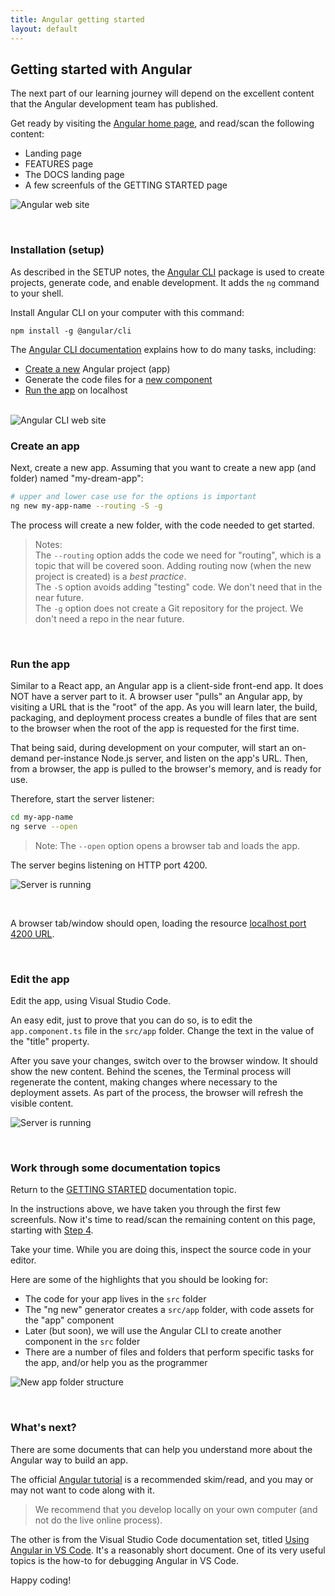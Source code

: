 ```yaml
---
title: Angular getting started
layout: default
---
```


## Getting started with Angular

The next part of our learning journey will depend on the excellent content that the Angular development team has published. 

Get ready by visiting the [Angular home page](https://angular.io/), and read/scan the following content:
* Landing page
* FEATURES page
* The DOCS landing page
* A few screenfuls of the GETTING STARTED page

![Angular web site](/media/angular-web-site.png)

<br>

### Installation (setup)

As described in the SETUP notes, the [Angular CLI](https://cli.angular.io/) package is used to create projects, generate code, and enable development. It adds the `ng` command to your shell. 

Install Angular CLI on your computer with this command:

```text
npm install -g @angular/cli
```

The [Angular CLI documentation](https://angular.io/cli) explains how to do many tasks, including: 
* [Create a new](https://angular.io/cli/new) Angular project (app)
* Generate the code files for a [new component](https://angular.io/cli/generate) 
* [Run the app](https://angular.io/cli/serve) on localhost 

<br>

<img src="../media/angular-cli-web-site.png" class="border1" alt="Angular CLI web site" />

<br>

### Create an app

Next, create a new app. Assuming that you want to create a new app (and folder) named "my-dream-app":

```bash
# upper and lower case use for the options is important
ng new my-app-name --routing -S -g
```

The process will create a new folder, with the code needed to get started.

> Notes:  
> The `--routing` option adds the code we need for "routing", which is a topic that will be covered soon. Adding routing now (when the new project is created) is a *best practice*.  
> The `-S` option avoids adding "testing" code. We don't need that in the near future.  
> The `-g` option does not create a Git repository for the project. We don't need a repo in the near future.

<br>

### Run the app

Similar to a React app, an Angular app is a client-side front-end app. It does NOT have a server part to it. A browser user "pulls" an Angular app, by visiting a URL that is the "root" of the app. As you will learn later, the build, packaging, and deployment process creates a bundle of files that are sent to the browser when the root of the app is requested for the first time. 

That being said, during development on your computer, will start an on-demand per-instance Node.js server, and listen on the app's URL. Then, from a browser, the app is pulled to the browser's memory, and is ready for use. 

Therefore, start the server listener:

```bash
cd my-app-name
ng serve --open
```

> Note: The `--open` option opens a browser tab and loads the app. 

The server begins listening on HTTP port 4200. 

![Server is running](../media/angular-server-process.png)

<br>

A browser tab/window should open, loading the resource [localhost port 4200 URL](http://localhost:4200/). 

<br>

### Edit the app

Edit the app, using Visual Studio Code.

An easy edit, just to prove that you can do so, is to edit the `app.component.ts` file in the `src/app` folder. Change the text in the value of the "title" property. 

After you save your changes, switch over to the browser window. It should show the new content. Behind the scenes, the Terminal process will regenerate the content, making changes where necessary to the deployment assets. As part of the process, the browser will refresh the visible content.

![Server is running](../media/angular-getting-started-edit-result.png)

<br>

### Work through some documentation topics

Return to the [GETTING STARTED](https://angular.io/guide/quickstart) documentation topic. 

In the instructions above, we have taken you through the first few screenfuls. Now it's time to read/scan the remaining content on this page, starting with [Step 4](https://angular.io/guide/quickstart#first-component).

Take your time. While you are doing this, inspect the source code in your editor.

Here are some of the highlights that you should be looking for:
* The code for your app lives in the `src` folder
* The "ng new" generator creates a `src/app` folder, with code assets for the "app" component
* Later (but soon), we will use the Angular CLI to create another component in the `src` folder
* There are a number of files and folders that perform specific tasks for the app, and/or help you as the programmer

![New app folder structure](../media/angular-cli-project-structure.png)

<br>

### What's next?

There are some documents that can help you understand more about the Angular way to build an app.

The official [Angular tutorial](https://angular.io/tutorial) is a recommended skim/read, and you may or may not want to code along with it. 

> We recommend that you develop locally on your own computer (and not do the live online process). 

The other is from the Visual Studio Code documentation set, titled [Using Angular in VS Code](https://code.visualstudio.com/docs/nodejs/angular-tutorial). It's a reasonably short document. One of its very useful topics is the how-to for debugging Angular in VS Code. 

Happy coding!

<br>
